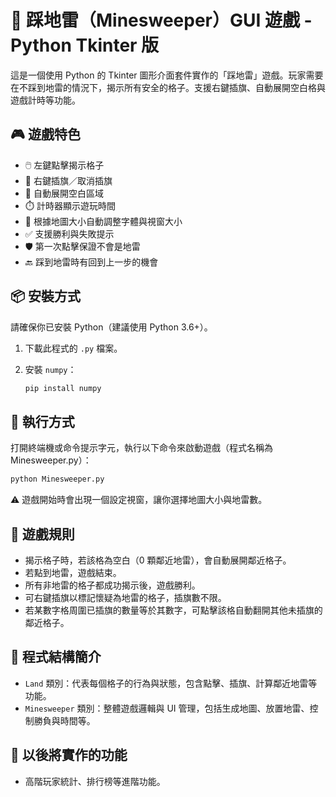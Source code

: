 # 🧨 踩地雷（Minesweeper）GUI 遊戲 - Python Tkinter 版

這是一個使用 Python 的 Tkinter 圖形介面套件實作的「踩地雷」遊戲。玩家需要在不踩到地雷的情況下，揭示所有安全的格子。支援右鍵插旗、自動展開空白格與遊戲計時等功能。

## 🎮 遊戲特色

* 🖱️ 左鍵點擊揭示格子
* 🚩 右鍵插旗／取消插旗
* 🤖 自動展開空白區域
* ⏱️ 計時器顯示遊玩時間
* 🎨 根據地圖大小自動調整字體與視窗大小
* ✅ 支援勝利與失敗提示
* 🛡️ 第一次點擊保證不會是地雷
* 🔙 踩到地雷時有回到上一步的機會

## 📦 安裝方式

請確保你已安裝 Python（建議使用 Python 3.6+）。

1. 下載此程式的 `.py` 檔案。
2. 安裝 `numpy`：

   ```bash
   pip install numpy
   ```

## 🚀 執行方式

打開終端機或命令提示字元，執行以下命令來啟動遊戲（程式名稱為 Minesweeper.py）：

```bash
python Minesweeper.py
```

⚠️ 遊戲開始時會出現一個設定視窗，讓你選擇地圖大小與地雷數。


## 🎯 遊戲規則

* 揭示格子時，若該格為空白（0 顆鄰近地雷），會自動展開鄰近格子。
* 若點到地雷，遊戲結束。
* 所有非地雷的格子都成功揭示後，遊戲勝利。
* 可右鍵插旗以標記懷疑為地雷的格子，插旗數不限。
* 若某數字格周圍已插旗的數量等於其數字，可點擊該格自動翻開其他未插旗的鄰近格子。

## 📁 程式結構簡介

* `Land` 類別：代表每個格子的行為與狀態，包含點擊、插旗、計算鄰近地雷等功能。
* `Minesweeper` 類別：整體遊戲邏輯與 UI 管理，包括生成地圖、放置地雷、控制勝負與時間等。

## 📝 以後將實作的功能

* 高階玩家統計、排行榜等進階功能。